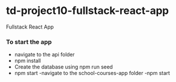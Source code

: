 # td-project10-fullstack-react-app
 Fullstack React App


### To start the app
- navigate to the api folder
- npm install
- Create the database using npm run seed
- npm start
-navigate to the school-courses-app folder
-npm start
